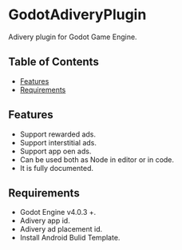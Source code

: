 # GodotAdiveryPlugin
 Adivery plugin for Godot Game Engine.

## Table of Contents
   - [Features](#features)
   - [Requirements](#requirements)

## Features
   - Support rewarded ads.
   - Support interstitial ads.
   - Support app oen ads.
   - Can be used both as Node in editor or in code.
   - It is fully documented.

## Requirements
   - Godot Engine v4.0.3 +.
   - Adivery app id.
   - Adivery ad placement id.
   - Install Android Bulid Template.
   